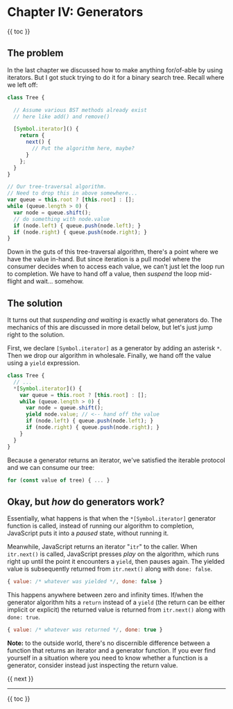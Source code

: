 # Chapter IV: Generators

{{ toc }}

## The problem

In the last chapter we discussed how to make anything for/of-able by using iterators. But I got stuck trying to do it for a binary search tree. Recall where we left off:

```js
class Tree {

  // Assume various BST methods already exist
  // here like add() and remove()

  [Symbol.iterator]() {
    return {
      next() {
        // Put the algorithm here, maybe?
      }
    };
  }
}

// Our tree-traversal algorithm.
// Need to drop this in above somewhere...
var queue = this.root ? [this.root] : [];
while (queue.length > 0) {
  var node = queue.shift();
  // do something with node.value
  if (node.left) { queue.push(node.left); }
  if (node.right) { queue.push(node.right); }
}
```

Down in the guts of this tree-traversal algorithm, there's a point where we have the value in-hand. But since iteration is a pull model where the consumer decides when to access each value, we can't just let the loop run to completion. We have to hand off a value, then *suspend* the loop mid-flight and wait... somehow.

## The solution

It turns out that *suspending and waiting* is exactly what generators do. The mechanics of this are discussed in more detail below, but let's just jump right to the solution.

First, we declare `[Symbol.iterator]` as a generator by adding an asterisk `*`. Then we drop our algorithm in wholesale. Finally, we hand off the value using a `yield` expression.

```js
class Tree {
  // ...
  *[Symbol.iterator]() {
    var queue = this.root ? [this.root] : [];
    while (queue.length > 0) {
      var node = queue.shift();
      yield node.value; // <-- hand off the value
      if (node.left) { queue.push(node.left); }
      if (node.right) { queue.push(node.right); }
    }
  }
}
```

Because a generator returns an iterator, we've satisfied the iterable protocol and we can consume our tree:

```js
for (const value of tree) { ... }
```

## Okay, but *how* do generators work?

Essentially, what happens is that when the `*[Symbol.iterator]` generator function is called, instead of running our algorithm to completion, JavaScript puts it into a *paused* state, without running it.

Meanwhile, JavaScript returns an iterator "`itr`" to the caller. When `itr.next()` is called, JavaScript presses *play* on the algorithm, which runs right up until the point it encounters a `yield`, then pauses again. The yielded value is subsequently returned from `itr.next()` along with `done: false`.

```js
{ value: /* whatever was yielded */, done: false }
```

This happens anywhere between zero and infinity times. If/when the generator algorithm hits a `return` instead of a `yield` (the return can be either implicit or explicit) the returned value is returned from `itr.next()` along with `done: true`.

```js
{ value: /* whatever was returned */, done: true }
```

**Note:** to the outside world, there's no discernible difference between a function that returns an iterator and a generator function. If you ever find yourself in a situation where you need to know whether a function is a generator, consider instead just inspecting the return value.

{{ next }}

----------------

{{ toc }}
